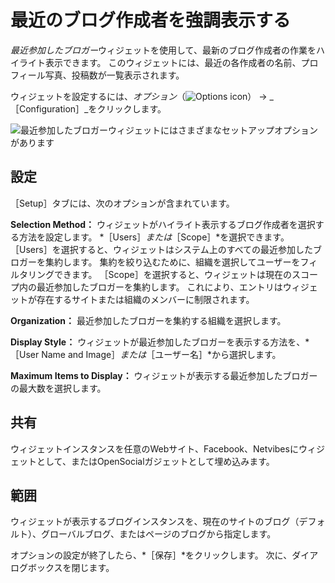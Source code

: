 # 最近のブログ作成者を強調表示する

*最近参加したブロガー*ウィジェットを使用して、最新のブログ作成者の作業をハイライト表示できます。 このウィジェットには、最近の各作成者の名前、プロフィール写真、投稿数が一覧表示されます。

ウィジェットを設定するには、_オプション_（![Options icon](../../images/icon-app-options.png)） &rarr; _［Configuration］_をクリックします。

![最近参加したブロガーウィジェットにはさまざまなセットアップオプションがあります](highlighting-recent-bloggers/images/02.png)

## 設定

［Setup］タブには、次のオプションが含まれています。

**Selection Method：** ウィジェットがハイライト表示するブログ作成者を選択する方法を設定します。 *［Users］*または*［Scope］*を選択できます。 ［Users］を選択すると、ウィジェットはシステム上のすべての最近参加したブロガーを集約します。 集約を絞り込むために、組織を選択してユーザーをフィルタリングできます。 ［Scope］を選択すると、ウィジェットは現在のスコープ内の最近参加したブロガーを集約します。 これにより、エントリはウィジェットが存在するサイトまたは組織のメンバーに制限されます。

**Organization：** 最近参加したブロガーを集約する組織を選択します。

**Display Style：** ウィジェットが最近参加したブロガーを表示する方法を、*［User Name and Image］*または*［ユーザー名］*から選択します。

**Maximum Items to Display：** ウィジェットが表示する最近参加したブロガーの最大数を選択します。

## 共有

ウィジェットインスタンスを任意のWebサイト、Facebook、Netvibesにウィジェットとして、またはOpenSocialガジェットとして埋め込みます。

## 範囲

ウィジェットが表示するブログインスタンスを、現在のサイトのブログ（デフォルト）、グローバルブログ、またはページのブログから指定します。

オプションの設定が終了したら、*［保存］*をクリックします。 次に、ダイアログボックスを閉じます。
